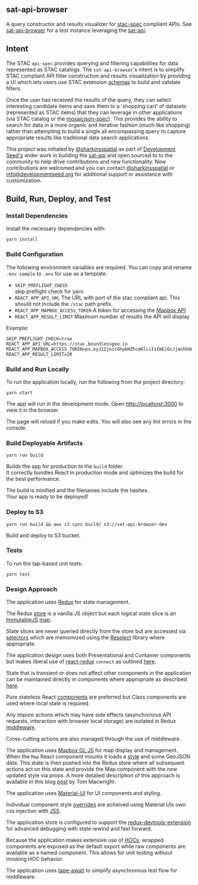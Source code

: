 
## sat-api-browser
A query constructor and results visualizer for [stac-spec](https://github.com/radiantearth/stac-spec/tree/master/api-spec)
compliant APIs. See [sat-api-browser](http://sat-api-browser.s3-website-us-east-1.amazonaws.com/) for a test instance leveraging the 
[sat-api](https://github.com/sat-utils/sat-api).

## Intent

The STAC `api-spec` provides querying and filtering capabilities for data
represented as STAC catalogs.  The `sat-api-browser`'s intent is to simplify
STAC compliant API filter construction and results visualization by providing a
UI which lets users use STAC extension [schemas](https://github.com/radiantearth/stac-spec/tree/master/extensions)
to build and validate filters. 

Once the user has received the results of the query, they can select interesting
candidate items and save them to a 'shopping cart' of datasets (represented as STAC items)
that they can leverage in other applications (via STAC catalog or the [mosaicjson-spec](https://github.com/developmentseed/mosaicjson-spec)).  This provides the ability to search
for data in a more organic and iterative fashion (much like shopping) rather than
attempting to build a single all encompassing query to capture appropriate results
like traditional data search applications.

This project was initiated by [@sharkinsspatial](https://github.com/sharkinsspatial) as part of [Development Seed's](https://developmentseed.org/) wider work in building the [sat-api](https://github.com/sat-utils/sat-api)
and open sourced to to the community to help drive contributions and new functionality.  New contributions are welcomed and you can contact
[@sharkinsspatial](https://github.com/sharkinsspatial) or info@developmentseed.org for additional support or assistance with customization.

## Build, Run, Deploy, and Test

### Install Dependencies

Install the necessary dependencies with:

    yarn install

### Build Configuration

The following environment variables are required.  You can copy and rename `.env.sample` to `.env` for use as a template.

* `SKIP_PREFLIGHT_CHECK`<br> skip preflight check for yarn
* `REACT_APP_API_URL` The URL with port of the stac compliant api.  This should not include the `/stac` path prefix.
* `REACT_APP_MAPBOX_ACCESS_TOKEN` A token for accessing the [Mapbox API](https://www.mapbox.com)
* `REACT_APP_RESULT_LIMIT` Maximum number of results the API will display

Example:

    SKIP_PREFLIGHT_CHECK=true
    REACT_APP_API_URL=https://stac.boundlessgeo.io
    REACT_APP_MAPBOX_ACCESS_TOKEN=px.eyJ1IjoicGhpbHZhcm6lciIsImEiOiJjanhhbHlnZHkweWtoM3hucmp3NTZsbmpsIn0.Njnnayl6FxkecPBZvKWfzB
    REACT_APP_RESULT_LIMIT=20

### Build and Run Locally

To run the application locally, run the following from the project directory:

    yarn start

The app will run in the development mode. Open [http://localhost:3000](http://localhost:3000) to view it in the browser.

The page will reload if you make edits. You will also see any lint errors in the console.

### Build Deployable Artifacts

    yarn run build

Builds the app for production to the `build` folder.<br>
It correctly bundles React in production mode and optimizes the build for the best performance.

The build is minified and the filenames include the hashes.<br>
Your app is ready to be deployed!

### Deploy to S3

    yarn run build && aws s3 sync build/ s3://sat-api-browser-dev

Build and deploy to S3 bucket.

### Tests

To run the tap-based unit tests:

    yarn test

### Design Approach

The application uses [Redux](https://redux.js.org/) for state management.

The Redux [store](https://redux.js.org/basics/store) is a vanilla JS object but each logical state slice is an [ImmutableJS](https://facebook.github.io/immutable-js/) [map](https://facebook.github.io/immutable-js/docs/#/Map).  

State slices are never queried directly from the store but are accessed via [selectors](https://redux.js.org/recipes/computingderiveddata) which are memomized using the [Reselect](https://github.com/reduxjs/reselect) library where appropriate.

The application design uses both Presentational and Container components but makes liberal use of [react-redux](https://react-redux.js.org/docs/introduction/basic-tutorial) `connect` as outlined [here](https://redux.js.org/faq/reactredux#should-i-only-connect-my-top-component-or-can-i-connect-multiple-components-in-my-tree).

State that is transient or does not affect other components in the application can be maintained directly in components where appropriate as described [here](https://redux.js.org/faq/organizingstate#do-i-have-to-put-all-my-state-into-redux-should-i-ever-use-reacts-setstate).

Pure stateless React [components](https://reactjs.org/docs/state-and-lifecycle.html) are preferred but Class components are used where local state is required.

Any impure actions which may have side effects (asynchronous API requests, interaction with browser local storage) are isolated in Redux [middleware](https://redux.js.org/advanced/middleware).

Cross-cutting actions are also managed through the use of middleware.

The application uses [Mapbox GL JS](https://www.mapbox.com/mapbox-gl-js/api/) for map display and management.  When the `Map` React component mounts it loads a [style](https://www.mapbox.com/mapbox-gl-js/style-spec) and some GeoJSON data.  This state is then pushed into the Redux store where all subsequent actions act on this state and provide the Map component with the new updated style via props. A more detailed description of this approach is available in this blog [post](https://blog.mapbox.com/mapbox-gl-js-in-a-reactive-application-e08eecf0221b) by Tom Macwright.

The application uses [Material-UI](https://material-ui.com/) for UI components and styling.

Individual component style [overrides](https://material-ui.com/customization/overrides/) are acheived using Material UIs own css injection with [JSS](https://cssinjs.org/?v=v9.8.7).

The application store is configured to support the [redux-devtools-extension](https://github.com/zalmoxisus/redux-devtools-extension) for advanced debugging with state rewind and fast forward.

Because the application makes extensive use of [HOCs](https://reactjs.org/docs/higher-order-components.html), wrapped components are exposed as the default export while raw components are available as a named component.  This allows for unit testing without invoking HOC behavior.

The application uses [tape-await](https://github.com/mbostock/tape-await) to simplify asynchronous test flow for middleware.
